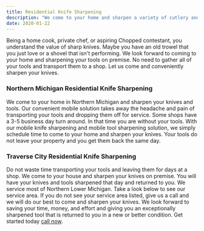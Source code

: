 ```yaml
---
title: Residential Knife Sharpening
description: "We come to your home and sharpen a variety of cutlery and home tools. We sharpen your tools in our mobile workstation to keep your home clean and safe."
date: 2020-01-22
---
```

Being a home cook, private chef, or aspiring Chopped contestant, you understand the value of sharp knives.  Maybe you have an old trowel that you just love or a shovel that isn't performing.  We look forward to coming to your home and sharpening your tools on premise.  No need to gather all of your tools and transport them to a shop.  Let us come and conveniently sharpen your knives.  

### Northern Michigan Residential Knife Sharpening

We come to your home in Northern Michigan and sharpen your knives and tools.  Our convenient mobile solution takes away the headache and pain of transporting your tools and dropping them off for service.  Some shops have a 3-5 business day turn around.  In that time you are without your tools. With our mobile knife sharpening and mobile tool sharpening solution, we simply schedule time to come to your home and sharpen your knives.  Your tools do not leave your property and you get them back the same day.

### Traverse City Residential Knife Sharpening

Do not waste time transporting your tools and leaving them for days at a shop.  We come to your house and sharpen your knives on premise.   You will have your knives and tools sharpened that day and returned to you.  We service most of Northern Lower Michigan.  Take a look below to see our service area. If you do not see your service area listed, give us a call and we will do our best to come and sharpen your knives.  We look forward to saving your time, money, and effort and giving you an exceptionally sharpened tool that is returned to you in a new or better condition.  Get started today [call now](tel:+12316761314).